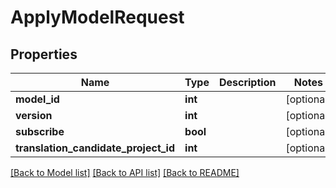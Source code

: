 # ApplyModelRequest

## Properties
Name | Type | Description | Notes
------------ | ------------- | ------------- | -------------
**model_id** | **int** |  | [optional] 
**version** | **int** |  | [optional] 
**subscribe** | **bool** |  | [optional] 
**translation_candidate_project_id** | **int** |  | [optional] 

[[Back to Model list]](../README.md#documentation-for-models) [[Back to API list]](../README.md#documentation-for-api-endpoints) [[Back to README]](../README.md)


